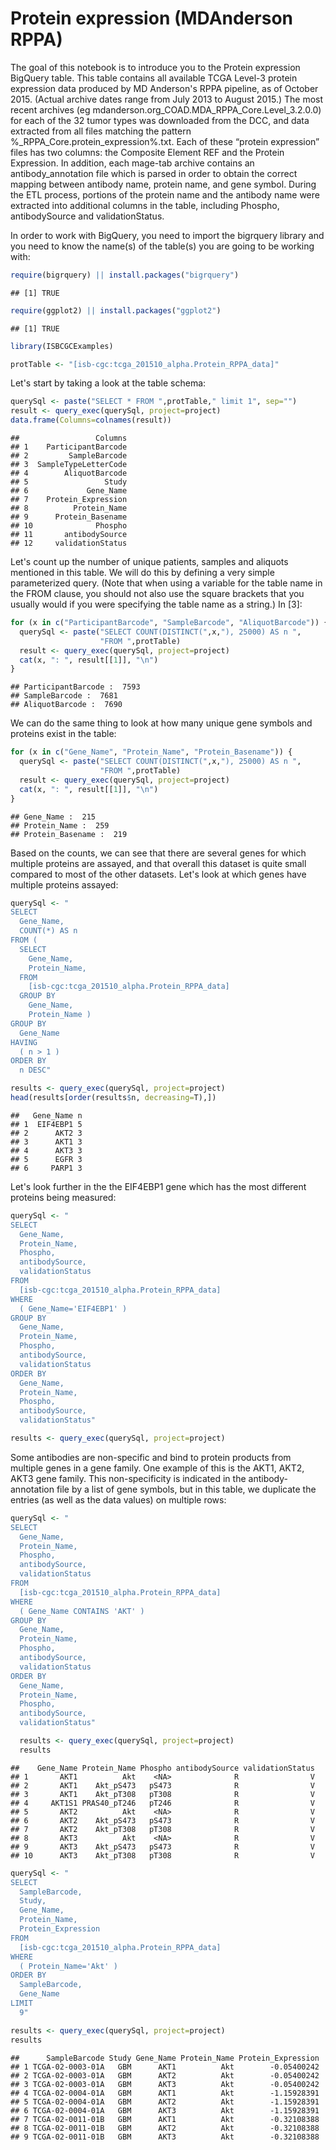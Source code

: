 # Protein expression (MDAnderson RPPA)

The goal of this notebook is to introduce you to the Protein expression BigQuery table.
This table contains all available TCGA Level-3 protein expression data produced by MD Anderson's RPPA pipeline, as of October 2015. (Actual archive dates range from July 2013 to August 2015.) The most recent archives (eg mdanderson.org_COAD.MDA_RPPA_Core.Level_3.2.0.0) for each of the 32 tumor types was downloaded from the DCC, and data extracted from all files matching the pattern %_RPPA_Core.protein_expression%.txt. Each of these “protein expression” files has two columns: the Composite Element REF and the Protein Expression. In addition, each mage-tab archive contains an antibody_annotation file which is parsed in order to obtain the correct mapping between antibody name, protein name, and gene symbol. During the ETL process, portions of the protein name and the antibody name were extracted into additional columns in the table, including Phospho, antibodySource and validationStatus.

In order to work with BigQuery, you need to import the bigrquery library and you need to know the name(s) of the table(s) you are going to be working with:



```r
require(bigrquery) || install.packages("bigrquery")
```

```
## [1] TRUE
```

```r
require(ggplot2) || install.packages("ggplot2")
```

```
## [1] TRUE
```

```r
library(ISBCGCExamples)

protTable <- "[isb-cgc:tcga_201510_alpha.Protein_RPPA_data]"
```

Let's start by taking a look at the table schema:


```r
querySql <- paste("SELECT * FROM ",protTable," limit 1", sep="")
result <- query_exec(querySql, project=project)
data.frame(Columns=colnames(result))
```

```
##                 Columns
## 1    ParticipantBarcode
## 2         SampleBarcode
## 3  SampleTypeLetterCode
## 4        AliquotBarcode
## 5                 Study
## 6             Gene_Name
## 7    Protein_Expression
## 8          Protein_Name
## 9      Protein_Basename
## 10              Phospho
## 11       antibodySource
## 12     validationStatus
```

Let's count up the number of unique patients, samples and aliquots mentioned in this table. We will do this by defining a very simple parameterized query. (Note that when using a variable for the table name in the FROM clause, you should not also use the square brackets that you usually would if you were specifying the table name as a string.)
In [3]:



```r
for (x in c("ParticipantBarcode", "SampleBarcode", "AliquotBarcode")) {
  querySql <- paste("SELECT COUNT(DISTINCT(",x,"), 25000) AS n ",
                    "FROM ",protTable)
  result <- query_exec(querySql, project=project)
  cat(x, ": ", result[[1]], "\n")
}
```

```
## ParticipantBarcode :  7593 
## SampleBarcode :  7681 
## AliquotBarcode :  7690
```

We can do the same thing to look at how many unique gene symbols and proteins exist in the table:


```r
for (x in c("Gene_Name", "Protein_Name", "Protein_Basename")) {
  querySql <- paste("SELECT COUNT(DISTINCT(",x,"), 25000) AS n ",
                    "FROM ",protTable)
  result <- query_exec(querySql, project=project)
  cat(x, ": ", result[[1]], "\n")
}
```

```
## Gene_Name :  215 
## Protein_Name :  259 
## Protein_Basename :  219
```

Based on the counts, we can see that there are several genes for which multiple proteins are assayed, and that overall this dataset is quite small compared to most of the other datasets. Let's look at which genes have multiple proteins assayed:


```r
querySql <- "
SELECT
  Gene_Name,
  COUNT(*) AS n
FROM (
  SELECT
    Gene_Name,
    Protein_Name,
  FROM
    [isb-cgc:tcga_201510_alpha.Protein_RPPA_data]
  GROUP BY
    Gene_Name,
    Protein_Name )
GROUP BY
  Gene_Name
HAVING
  ( n > 1 )
ORDER BY
  n DESC"

results <- query_exec(querySql, project=project)
head(results[order(results$n, decreasing=T),])
```

```
##   Gene_Name n
## 1  EIF4EBP1 5
## 2      AKT2 3
## 3      AKT1 3
## 4      AKT3 3
## 5      EGFR 3
## 6     PARP1 3
```

Let's look further in the the EIF4EBP1 gene which has the most different proteins being measured:


```r
querySql <- "
SELECT
  Gene_Name,
  Protein_Name,
  Phospho,
  antibodySource,
  validationStatus
FROM
  [isb-cgc:tcga_201510_alpha.Protein_RPPA_data]
WHERE
  ( Gene_Name='EIF4EBP1' )
GROUP BY
  Gene_Name,
  Protein_Name,
  Phospho,
  antibodySource,
  validationStatus
ORDER BY
  Gene_Name,
  Protein_Name,
  Phospho,
  antibodySource,
  validationStatus"

results <- query_exec(querySql, project=project)
```

Some antibodies are non-specific and bind to protein products from multiple genes in a gene family. One example of this is the AKT1, AKT2, AKT3 gene family. This non-specificity is indicated in the antibody-annotation file by a list of gene symbols, but in this table, we duplicate the entries (as well as the data values) on multiple rows:


```r
querySql <- "
SELECT
  Gene_Name,
  Protein_Name,
  Phospho,
  antibodySource,
  validationStatus
FROM
  [isb-cgc:tcga_201510_alpha.Protein_RPPA_data]
WHERE
  ( Gene_Name CONTAINS 'AKT' )
GROUP BY
  Gene_Name,
  Protein_Name,
  Phospho,
  antibodySource,
  validationStatus
ORDER BY
  Gene_Name,
  Protein_Name,
  Phospho,
  antibodySource,
  validationStatus"

  results <- query_exec(querySql, project=project)
  results
```

```
##    Gene_Name Protein_Name Phospho antibodySource validationStatus
## 1       AKT1          Akt    <NA>              R                V
## 2       AKT1    Akt_pS473   pS473              R                V
## 3       AKT1    Akt_pT308   pT308              R                V
## 4     AKT1S1 PRAS40_pT246   pT246              R                V
## 5       AKT2          Akt    <NA>              R                V
## 6       AKT2    Akt_pS473   pS473              R                V
## 7       AKT2    Akt_pT308   pT308              R                V
## 8       AKT3          Akt    <NA>              R                V
## 9       AKT3    Akt_pS473   pS473              R                V
## 10      AKT3    Akt_pT308   pT308              R                V
```


```r
querySql <- "
SELECT
  SampleBarcode,
  Study,
  Gene_Name,
  Protein_Name,
  Protein_Expression
FROM
  [isb-cgc:tcga_201510_alpha.Protein_RPPA_data]
WHERE
  ( Protein_Name='Akt' )
ORDER BY
  SampleBarcode,
  Gene_Name
LIMIT
  9"

results <- query_exec(querySql, project=project)
results
```

```
##      SampleBarcode Study Gene_Name Protein_Name Protein_Expression
## 1 TCGA-02-0003-01A   GBM      AKT1          Akt        -0.05400242
## 2 TCGA-02-0003-01A   GBM      AKT2          Akt        -0.05400242
## 3 TCGA-02-0003-01A   GBM      AKT3          Akt        -0.05400242
## 4 TCGA-02-0004-01A   GBM      AKT1          Akt        -1.15928391
## 5 TCGA-02-0004-01A   GBM      AKT2          Akt        -1.15928391
## 6 TCGA-02-0004-01A   GBM      AKT3          Akt        -1.15928391
## 7 TCGA-02-0011-01B   GBM      AKT1          Akt        -0.32108388
## 8 TCGA-02-0011-01B   GBM      AKT2          Akt        -0.32108388
## 9 TCGA-02-0011-01B   GBM      AKT3          Akt        -0.32108388
```
